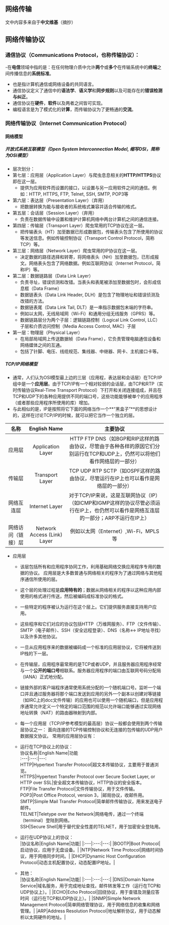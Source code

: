 ## 网络传输
文中内容多来自于**中文维基**（摘抄）

## 网络传输协议
### 通信协议（Communications Protocol，也称**传输协议**）：
-在**电信**领域中指的是：在任何物理介质中允许**两个**或**多个**在传输系统中的**终端**之间传播信息的**系统标准**。  
- 也是指计算机通信或网络设备的共同语言。
- 通信协议定义了通信中的**语法学**、**语义学**和**同步规则**以及可能存在的**错误检测与纠正**。
- 通信协议在**硬件**，**软件**以及两者之间皆可实现。
- 编程语言是为了模式化的**计算**，而传输协议为了更畅通的**交流**。

### 网络传输协议（Internet Communication Protocol）
#### 网络模型
##### 开放式系统互联模型（Open System Interconnection Model, 缩写OSI，简称为**OSI模型**）
- 层次划分：
- 第七层：应用层（Application Layer）与爬虫息息相关的**HTTP/HTTPS**协议即在这一层。
  - 提供为应用软件而设置的接口，以设置与另一应用软件之间的通信。例如：HTTP, HTTPS, FTP, Telnet, SSH, SMTP, POP3等
- 第六层：表达层（Presentation Layer）（弃用）
  - 把数据转换为能与接收者的系统格式兼容并适合传输的格式。
- 第五层：会话层（Session Layer）（弃用）
  - 负责在数据传输中设置和维护计算机网络中两台计算机之间的通信连接。
- 第四层：传输层（Transport Layer）爬虫常用的TCP协议在这一层。
  - 把传输表头（HT）加至数据已形成数据包，传输表头包含了所使用的协议等发送信息。例如传输控制协议（Transport Control Protocol，简称TCP）等。
- 第三层：网络层（Network Layer）爬虫常用的IP协议在这一层。
  - 决定数据的路径选择和转寄，将网络表头（NH）加至数据包，已形成报文。网络表头包含了网络数据。例如互联网协议（Internet Protocol，简称IP）等。
- 第二层：数据链路层（Data Link Layer）
  - 负责寻址，错误侦测和改错。当表头和表尾被添加至数据包时，会形成信息框（Data Frame）
  - 数据链表头（Data Link Header, DLH）是包含了物理地址和错误侦测及改错的方法。
  - 数据链表尾（Data Link Tail, DLT）是一串指示数据包末端的字符串。
  - 例如以太网，无线局域网（Wi-Fi）和通用分组无线服务（GPRS）等。
  - 数据链路层分为两个子层：逻辑链路控制（Logical Link Control, LLC）子层和介质访问控制（Media Access Control, MAC）子层
- 第一层：物理层（Physical Layer）
  - 在局部局域网上传送数据帧（Data Frame），它负责管理电脑通信设备和网络媒体之间的互通。
  - 包括了针脚、电压、线缆规范、集线器、中继器、网卡、主机接口卡等。
    
##### TCP/IP网络模型
- 通常，人们认为OSI模型最上边的三层（应用程，表达层和会话层）在TCP/IP组中是一个**应用层**。由于TCP/IP有一个相对较弱的会话层，由TCP和RTP（实时传输协议Real-Time Transport Protocol）下打开和关闭连接组成，并且在TCP和UDP下的各种应用提供不同的端口号，这些功能能够被单个的应用程序（或者那些应用程序所使用的库）增加。
- 与此相似的是，IP是按照将它下面的网络当作一个**“黑盒子”**的思想设计的，这样在讨论TCP/IP的时候，就可以把它当作一个独立的层。  
  
|名称|English Name|主要协议| 
|:---:|:---:|:---:|  
|应用层|Application Layer|HTTP FTP DNS（如BGP和RIP这样的路由协议，尽管由于各种各样的原因它们分别运行在TCP和UDP上，仍然可以将他们看作网络层的一部分）|  
|传输层|Transport Layer|TCP UDP RTP SCTP（如OSPF这样的路由协议，尽管运行在IP上也可以看作是网络层的一部分）|  
|网络互连层|Internet Layer|对于TCP/IP来说，这是互联网协议（IP）（如ICMP和IGMP这样的协议尽管必须运行在IP上，也仍然可以看作是网络互连层的一部分；ARP不运行在IP上）|  
|网络访问（链接）层|Network Access (Link) Layer|例如以太网（Enternet）,Wi-Fi，MPLS等|  
   
- 应用层
  - 该层包括所有和应用程序协同工作，利用基础网络交换应用程序专用的数据的协议。 应用层是大多数普通与网络相关的程序为了通过网络与其他程序通信所使用的层。
  - 这个层的处理过程是**应用特有的**；数据从网络相关的程序以这种应用内部使用的格式进行传送，然后被编码成标准协议的格式。
  - 一些特定的程序被认为运行在这个层上。它们提供服务直接支持用户应用。
  - 这些程序和它们对应的协议包括HTTP（万维网服务）、FTP（文件传输）、SMTP（电子邮件）、SSH（安全远程登录）、DNS（名称<-> IP地址寻找）以及许多其他协议。
  - 一旦从应用程序来的数据被编码成一个标准的应用层协议，它将被传送到IP栈的下一层。
  - 在传输层，应用程序最常用的是TCP或者UDP，并且服务器应用程序经常与一个**公开的端口号**相联系。服务器应用程序的端口由互联网号码分配局（IANA）正式地分配。
  - 链接外部的客户端程序通常使用系统分配的一个随机端口号。监听一个端口并且通过服务器将那个端口发送到应用的另外一个副本以创建对等链接（如IRC上的dcc文件传输）的应用也可以使用一个随机端口，但是应用程序通常允许定义一个特定的端口范围的规范以允许端口能够通过实现网络地址转换（NAT）的路由器映射到内部。
  - 每一个应用层（TCP/IP参考模型的最高层）协议一般都会使用到两个传输层协议之一： 面向连接的TCP传输控制协议和无连接的包传输的UDP用户数据报文协议。 常用的应用层协议有：
  - 运行在TCP协议上的协议：  
协议名称|English Name|功能  
:---|:---:|---:  
HTTP|Hypertext Transfer Protocol|超文本传输协议，主要用于普通浏览。  
HTTPS|Hypertext Transfer Protocol over Secure Socket Layer, or HTTP over SSL|安全超文本传输协议，HTTP协议的安全版本。  
FTP|File Transfer Protocol|文件传输协议，用于文件传输。  
POP3|Post Office Protocol, version 3，|邮局协议，收邮件用。  
SMTP|Simple Mail Transfer Protocol|简单邮件传输协议，用来发送电子邮件。  
TELNET|Teletype over the Network|网络电传，通过一个终端（terminal）登陆到网络。  
SSH|Secure Shell|用于替代安全性差的TELNET，用于加密安全登陆用。  
  
  - 运行在UDP协议上的协议：  
|协议名称|English Name|功能|
|:---|:---:|---:|
|BOOTP|Boot Protocol|启动协议，应用于无盘设备。|
|NTP|Network Time Protocol|网络时间协议，用于网络同步时间。|
|DHCP|Dynamic Host Configuration Protocol|动态主机配置协议，动态配置IP地址。|
  
  - 其他：  
|协议名称|English Name|功能|
|:---|:---:|---:|
|DNS|Domain Name Service|域名服务，用于完成地址查找，邮件转发等工作（运行在TCP和UDP协议上）。|
|ECHO|Echo Protocol|回绕协议，用于查错及测量应答时间（运行在TCP和UDP协议上）。|
|SNMP|Simple Network Management Protocol|简单网络管理协议，用于网络信息的收集和网络管理。|
|ARP|Address Resolution Protocol|地址解析协议，用于动态解析以太网硬件的地址。|
    
